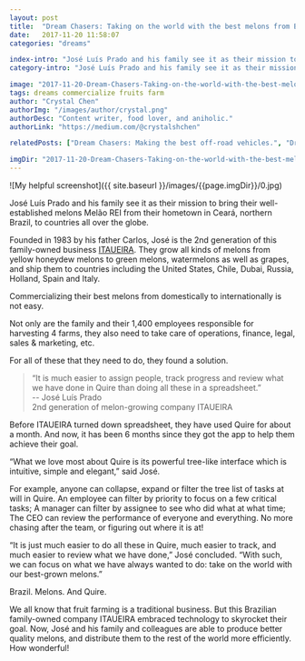 ```yaml
---
layout: post
title:  "Dream Chasers: Taking on the world with the best melons from Brazil"
date:   2017-11-20 11:58:07
categories: "dreams"

index-intro: "José Luís Prado and his family see it as their mission to bring their well-established melons Melão REI from their hometown in Ceará, northern Brazil, to countries all over the globe. Founded in 1983 by his father Carlos, José is the 2nd generation of this family-owned business ITAUEIRA. They grow all kinds of melons from yellow honeydew melons to green melons, watermelons as well as grapes, and ship them to countries..."
category-intro: "José Luís Prado and his family see it as their mission to bring their well-established melons Melão REI from their hometown in Ceará..."

image: "2017-11-20-Dream-Chasers-Taking-on-the-world-with-the-best-melons-from-Brazil/0.jpg"
tags: dreams commercialize fruits farm
author: "Crystal Chen"
authorImg: "/images/author/crystal.png"
authorDesc: "Content writer, food lover, and aniholic."
authorLink: "https://medium.com/@crystalshchen"

relatedPosts: ["Dream Chasers: Making the best off-road vehicles.", "Dream Chasers: Building a dream school together in Austria"]

imgDir: "2017-11-20-Dream-Chasers-Taking-on-the-world-with-the-best-melons-from-Brazil"
---
```



![My helpful screenshot]({{ site.baseurl }}/images/{{page.imgDir}}/0.jpg)

José Luís Prado and his family see it as their mission to bring their well-established melons Melão REI from their hometown in Ceará, northern Brazil, to countries all over the globe.

Founded in 1983 by his father Carlos, José is the 2nd generation of this family-owned business [ITAUEIRA](http://www.itaueira.com.br/english/). They grow all kinds of melons from yellow honeydew melons to green melons, watermelons as well as grapes, and ship them to countries including the United States, Chile, Dubai, Russia, Holland, Spain and Italy.

Commercializing their best melons from domestically to internationally is not easy.

Not only are the family and their 1,400 employees responsible for harvesting 4 farms, they also need to take care of operations, finance, legal, sales & marketing, etc.

For all of these that they need to do, they found a solution.

> “It is much easier to assign people, track progress and review what we have done in Quire than doing all these in a spreadsheet.”<br>
> -- José Luís Prado<br>
> 2nd generation of melon-growing company ITAUEIRA

Before ITAUEIRA turned down spreadsheet, they have used Quire for about a month. And now, it has been 6 months since they got the app to help them achieve their goal.

“What we love most about Quire is its powerful tree-like interface which is intuitive, simple and elegant,” said José.

For example, anyone can collapse, expand or filter the tree list of tasks at will in Quire. An employee can filter by priority to focus on a few critical tasks; A manager can filter by assignee to see who did what at what time; The CEO can review the performance of everyone and everything. No more chasing after the team, or figuring out where it is at!

“It is just much easier to do all these in Quire, much easier to track, and much easier to review what we have done,” José concluded. “With such, we can focus on what we have always wanted to do: take on the world with our best-grown melons.”

Brazil. Melons. And Quire.

We all know that fruit farming is a traditional business. But this Brazilian family-owned company ITAUEIRA embraced technology to skyrocket their goal. Now, José and his family and colleagues are able to produce better quality melons, and distribute them to the rest of the world more efficiently. How wonderful!

[jekyll]:      http://jekyllrb.com
[jekyll-gh]:   https://github.com/jekyll/jekyll
[jekyll-help]: https://github.com/jekyll/jekyll-help
